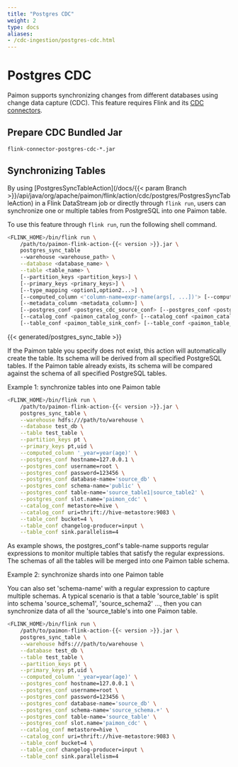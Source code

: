 ```yaml
---
title: "Postgres CDC"
weight: 2
type: docs
aliases:
- /cdc-ingestion/postgres-cdc.html
---
```

<!--
Licensed to the Apache Software Foundation (ASF) under one
or more contributor license agreements.  See the NOTICE file
distributed with this work for additional information
regarding copyright ownership.  The ASF licenses this file
to you under the Apache License, Version 2.0 (the
"License"); you may not use this file except in compliance
with the License.  You may obtain a copy of the License at

  http://www.apache.org/licenses/LICENSE-2.0

Unless required by applicable law or agreed to in writing,
software distributed under the License is distributed on an
"AS IS" BASIS, WITHOUT WARRANTIES OR CONDITIONS OF ANY
KIND, either express or implied.  See the License for the
specific language governing permissions and limitations
under the License.
-->

# Postgres CDC

Paimon supports synchronizing changes from different databases using change data capture (CDC). This feature requires Flink and its [CDC connectors](https://ververica.github.io/flink-cdc-connectors/).

## Prepare CDC Bundled Jar

```
flink-connector-postgres-cdc-*.jar
```

## Synchronizing Tables

By using [PostgresSyncTableAction](/docs/{{< param Branch >}}/api/java/org/apache/paimon/flink/action/cdc/postgres/PostgresSyncTableAction) in a Flink DataStream job or directly through `flink run`, users can synchronize one or multiple tables from PostgreSQL into one Paimon table.

To use this feature through `flink run`, run the following shell command.

```bash
<FLINK_HOME>/bin/flink run \
    /path/to/paimon-flink-action-{{< version >}}.jar \
    postgres_sync_table
    --warehouse <warehouse_path> \
    --database <database_name> \
    --table <table_name> \
    [--partition_keys <partition_keys>] \
    [--primary_keys <primary_keys>] \
    [--type_mapping <option1,option2...>] \
    [--computed_column <'column-name=expr-name(args[, ...])'> [--computed_column ...]] \
    [--metadata_column <metadata_column>] \
    [--postgres_conf <postgres_cdc_source_conf> [--postgres_conf <postgres_cdc_source_conf> ...]] \
    [--catalog_conf <paimon_catalog_conf> [--catalog_conf <paimon_catalog_conf> ...]] \
    [--table_conf <paimon_table_sink_conf> [--table_conf <paimon_table_sink_conf> ...]]
```

{{< generated/postgres_sync_table >}}

If the Paimon table you specify does not exist, this action will automatically create the table. Its schema will be derived from all specified PostgreSQL tables. If the Paimon table already exists, its schema will be compared against the schema of all specified PostgreSQL tables.

Example 1: synchronize tables into one Paimon table

```bash
<FLINK_HOME>/bin/flink run \
    /path/to/paimon-flink-action-{{< version >}}.jar \
    postgres_sync_table \
    --warehouse hdfs:///path/to/warehouse \
    --database test_db \
    --table test_table \
    --partition_keys pt \
    --primary_keys pt,uid \
    --computed_column '_year=year(age)' \
    --postgres_conf hostname=127.0.0.1 \
    --postgres_conf username=root \
    --postgres_conf password=123456 \
    --postgres_conf database-name='source_db' \
    --postgres_conf schema-name='public' \
    --postgres_conf table-name='source_table1|source_table2' \
    --postgres_conf slot.name='paimon_cdc' \
    --catalog_conf metastore=hive \
    --catalog_conf uri=thrift://hive-metastore:9083 \
    --table_conf bucket=4 \
    --table_conf changelog-producer=input \
    --table_conf sink.parallelism=4
```

As example shows, the postgres_conf's table-name supports regular expressions to monitor multiple tables that satisfy
the regular expressions. The schemas of all the tables will be merged into one Paimon table schema.

Example 2: synchronize shards into one Paimon table

You can also set 'schema-name' with a regular expression to capture multiple schemas. A typical scenario is that a 
table 'source_table' is split into schema 'source_schema1', 'source_schema2' ..., then you can synchronize data of all the 
'source_table's into one Paimon table.

```bash
<FLINK_HOME>/bin/flink run \
    /path/to/paimon-flink-action-{{< version >}}.jar \
    postgres_sync_table \
    --warehouse hdfs:///path/to/warehouse \
    --database test_db \
    --table test_table \
    --partition_keys pt \
    --primary_keys pt,uid \
    --computed_column '_year=year(age)' \
    --postgres_conf hostname=127.0.0.1 \
    --postgres_conf username=root \
    --postgres_conf password=123456 \
    --postgres_conf database-name='source_db' \
    --postgres_conf schema-name='source_schema.+' \
    --postgres_conf table-name='source_table' \
    --postgres_conf slot.name='paimon_cdc' \
    --catalog_conf metastore=hive \
    --catalog_conf uri=thrift://hive-metastore:9083 \
    --table_conf bucket=4 \
    --table_conf changelog-producer=input \
    --table_conf sink.parallelism=4
```
